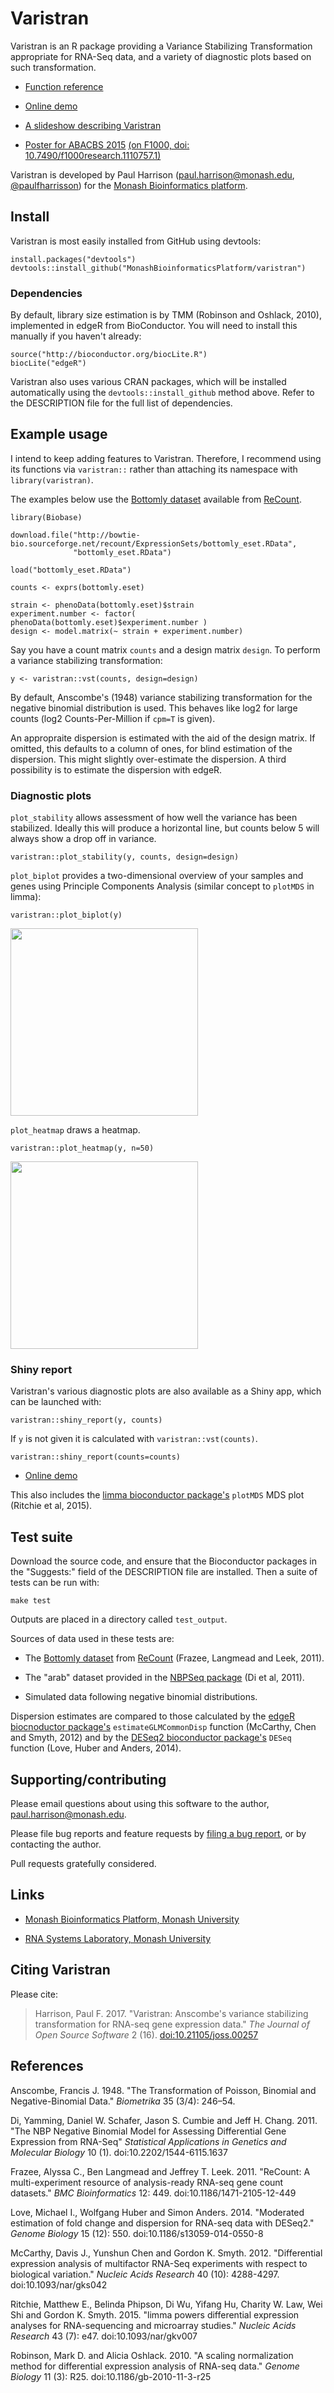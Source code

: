# Varistran

Varistran is an R package providing a Variance Stabilizing Transformation appropriate for RNA-Seq data, and a variety of diagnostic plots based on such transformation.

* [Function reference](http://logarithmic.net/varistran/reference/index.html)

* [Online demo](http://rnasystems.erc.monash.edu:3838/pfh/2015/demo-varistran)

* [A slideshow describing Varistran](http://rnasystems.erc.monash.edu:3838/pfh/2016/varistran/)

* [Poster for ABACBS 2015](doc/varistran-poster-abacbs-2015.pdf) [(on F1000, doi: 10.7490/f1000research.1110757.1)](http://f1000research.com/posters/4-1041)

Varistran is developed by Paul Harrison (paul.harrison@monash.edu, [@paulfharrisson](https://twitter.com/paulfharrison)) for the [Monash Bioinformatics platform](https://platforms.monash.edu/bioinformatics/).

## Install

Varistran is most easily installed from GitHub using devtools:

```
install.packages("devtools")
devtools::install_github("MonashBioinformaticsPlatform/varistran")
```

### Dependencies

By default, library size estimation is by TMM (Robinson and Oshlack, 2010), implemented in edgeR from BioConductor. You will need to install this manually if you haven't already:

```
source("http://bioconductor.org/biocLite.R")
biocLite("edgeR")
```

Varistran also uses various CRAN packages, which will be installed automatically using the `devtools::install_github` method above. Refer to the DESCRIPTION file for the full list of dependencies.

## Example usage

I intend to keep adding features to Varistran. Therefore, I recommend using its functions via `varistran::` rather than attaching its namespace with `library(varistran)`.

The examples below use the [Bottomly dataset](http://bowtie-bio.sourceforge.net/recount/ExpressionSets/bottomly_eset.RData) available from [ReCount](http://bowtie-bio.sourceforge.net/recount/).

```
library(Biobase)

download.file("http://bowtie-bio.sourceforge.net/recount/ExpressionSets/bottomly_eset.RData", 
              "bottomly_eset.RData")

load("bottomly_eset.RData")

counts <- exprs(bottomly.eset)

strain <- phenoData(bottomly.eset)$strain
experiment.number <- factor( phenoData(bottomly.eset)$experiment.number )
design <- model.matrix(~ strain + experiment.number)
```

Say you have a count matrix `counts` and a design matrix `design`. To perform a variance stabilizing transformation:

```
y <- varistran::vst(counts, design=design)
```

By default, Anscombe's (1948) variance stabilizing transformation for the negative binomial distribution is used. This behaves like log2 for large counts (log2 Counts-Per-Million if `cpm=T` is given).

An appropraite dispersion is estimated with the aid of the design matrix. If omitted, this defaults to a column of ones, for blind estimation of the dispersion. This might slightly over-estimate the dispersion. A third possibility is to estimate the dispersion with edgeR.

### Diagnostic plots

`plot_stability` allows assessment of how well the variance has been stabilized. Ideally this will produce a horizontal line, but counts below 5 will always show a drop off in variance.

```
varistran::plot_stability(y, counts, design=design)
```

`plot_biplot` provides a two-dimensional overview of your samples and genes using Principle Components Analysis (similar concept to `plotMDS` in limma):

```
varistran::plot_biplot(y)
```

<img src="doc/biplot-example.png" height="300">

`plot_heatmap` draws a heatmap.

```
varistran::plot_heatmap(y, n=50)
```

<img src="doc/heatmap-example.png" height="300">


### Shiny report

Varistran's various diagnostic plots are also available as a Shiny app, which can be launched with:

```
varistran::shiny_report(y, counts)
```

If `y` is not given it is calculated with `varistran::vst(counts)`.

```
varistran::shiny_report(counts=counts)
```

* [Online demo](http://rnasystems.erc.monash.edu:3838/pfh/2015/demo-varistran)

This also includes the [limma bioconductor package's](http://bioconductor.org/packages/release/bioc/html/limma.html) `plotMDS` MDS plot (Ritchie et al, 2015).

## Test suite

Download the source code, and ensure that the Bioconductor packages in the "Suggests:" field of the DESCRIPTION file are installed. Then a suite of tests can be run with:

```
make test
```

Outputs are placed in a directory called `test_output`.

Sources of data used in these tests are:

* The [Bottomly dataset](http://bowtie-bio.sourceforge.net/recount/ExpressionSets/bottomly_eset.RData) from [ReCount](http://bowtie-bio.sourceforge.net/recount/) (Frazee, Langmead and Leek, 2011).

* The "arab" dataset provided in the [NBPSeq package](https://cran.rstudio.com/web/packages/NBPSeq/index.html) (Di et al, 2011).

* Simulated data following negative binomial distributions.

Dispersion estimates are compared to those calculated by the [edgeR biocnoductor package's](https://bioconductor.org/packages/release/bioc/html/edgeR.html) `estimateGLMCommonDisp` function (McCarthy, Chen and Smyth, 2012) and by the [DESeq2 bioconductor package's](https://bioconductor.org/packages/release/bioc/html/DESeq2.html) `DESeq` function (Love, Huber and Anders, 2014).


## Supporting/contributing

Please email questions about using this software to the author, <paul.harrison@monash.edu>.

Please file bug reports and feature requests by [filing a bug report](https://github.com/MonashBioinformaticsPlatform/varistran/issues), or by contacting the author.

Pull requests gratefully considered.


## Links

* [Monash Bioinformatics Platform, Monash University](https://platforms.monash.edu/bioinformatics)

* [RNA Systems Laboratory, Monash University](http://rnasystems.erc.monash.edu)


## Citing Varistran

Please cite:

> Harrison, Paul F. 2017. "Varistran: Anscombe's variance stabilizing transformation for RNA-seq gene expression data." *The Journal of Open Source Software* 2 (16). [doi:10.21105/joss.00257](http://dx.doi.org/10.21105/joss.00257)


## References

Anscombe, Francis J. 1948. "The Transformation of Poisson, Binomial and Negative-Binomial Data." *Biometrika* 35 (3/4): 246–54.

Di, Yamming, Daniel W. Schafer, Jason S. Cumbie and Jeff H. Chang. 2011. "The NBP Negative Binomial Model for Assessing Differential Gene Expression from RNA-Seq" *Statistical Applications in Genetics and Molecular Biology* 10 (1). doi:10.2202/1544-6115.1637

Frazee, Alyssa C., Ben Langmead and Jeffrey T. Leek. 2011. "ReCount: A multi-experiment resource of analysis-ready RNA-seq gene count datasets." *BMC Bioinformatics* 12: 449. doi:10.1186/1471-2105-12-449

Love, Michael I., Wolfgang Huber and Simon Anders. 2014. "Moderated estimation of fold change and dispersion for RNA-seq data with DESeq2." *Genome Biology* 15 (12): 550. doi:10.1186/s13059-014-0550-8

McCarthy, Davis J., Yunshun Chen and Gordon K. Smyth. 2012. "Differential expression analysis of multifactor RNA-Seq experiments with respect to biological variation." *Nucleic Acids Research* 40 (10): 4288-4297. doi:10.1093/nar/gks042

Ritchie,  Matthew E., Belinda Phipson, Di Wu, Yifang Hu, Charity W. Law, Wei Shi and Gordon K. Smyth. 2015. "limma powers differential expression analyses for RNA-sequencing and microarray studies." *Nucleic Acids Research* 43 (7): e47. doi:10.1093/nar/gkv007

Robinson, Mark D. and Alicia Oshlack. 2010. "A scaling normalization method for differential expression analysis of RNA-seq data." *Genome Biology* 11 (3): R25. doi:10.1186/gb-2010-11-3-r25




